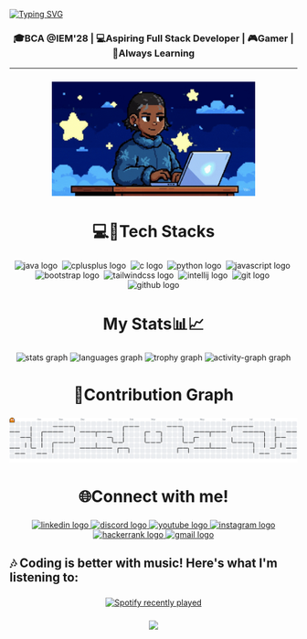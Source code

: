 [![Typing SVG](https://readme-typing-svg.demolab.com?font=Michroma&size=26&pause=1000&color=F7F7F7&width=435&lines=Hey+%F0%9F%91%8B%F0%9F%8F%BB!+I+am+Asad+Hussain)](https://git.io/typing-svg)

###

<h3 align="center">🎓BCA @IEM'28 | 💻Aspiring Full Stack Developer  | 🎮Gamer | 🎯Always Learning</h3>
<hr>

###

<div align="center">
  <img height="200" src="./Assests/boy2.gif"  />
</div>

###

<h1 align="center">💻🚀Tech Stacks</h1>

###

<div align="center">
  <img src="https://cdn.jsdelivr.net/gh/devicons/devicon/icons/java/java-original.svg" height="40" alt="java logo"  />
  <img width="0" />
  <img src="https://img.shields.io/badge/C++-00599C?logo=cplusplus&logoColor=white&style=for-the-badge" height="40" alt="cplusplus logo"  />
  <img width="0" />
  <img src="https://img.shields.io/badge/C-A8B9CC?logo=c&logoColor=black&style=for-the-badge" height="40" alt="c logo"  />
  <img width="0" />
  <img src="https://img.shields.io/badge/Python-3776AB?logo=python&logoColor=white&style=for-the-badge" height="40" alt="python logo"  />
  <img width="0" />
  <img src="https://img.shields.io/badge/JavaScript-F7DF1E?logo=javascript&logoColor=black&style=for-the-badge" height="40" alt="javascript logo"  />
  <img width="0" />
  <img src="https://img.shields.io/badge/Bootstrap-7952B3?logo=bootstrap&logoColor=white&style=for-the-badge" height="40" alt="bootstrap logo"  />
  <img width="0" />
  <img src="https://img.shields.io/badge/Tailwind CSS-06B6D4?logo=tailwindcss&logoColor=black&style=for-the-badge" height="40" alt="tailwindcss logo"  />
  <img width="0" />
  <img src="https://img.shields.io/badge/IntelliJ IDEA-000000?logo=intellijidea&logoColor=white&style=for-the-badge" height="40" alt="intellij logo"  />
  <img width="0" />
  <img src="https://img.shields.io/badge/Git-F05032?logo=git&logoColor=white&style=for-the-badge" height="40" alt="git logo"  />
  <img width="0" />
  <img src="https://img.shields.io/badge/GitHub-181717?logo=github&logoColor=white&style=for-the-badge" height="40" alt="github logo"  />
</div>

###

<h1 align="center">My Stats📊📈</h1>

###

<div align="center">
  <img src="https://github-readme-stats.vercel.app/api?username=Asad-bot07&hide_title=false&hide_rank=true&show_icons=true&include_all_commits=true&count_private=true&disable_animations=false&theme=gotham&locale=en&hide_border=true&order=1" height="150" alt="stats graph"  />
  <img src="https://github-readme-stats.vercel.app/api/top-langs?username=Asad-bot07&locale=en&hide_title=true&layout=compact&card_width=320&langs_count=12&theme=gotham&hide_border=true&order=2" height="150" alt="languages graph"  />
  <img src="https://github-profile-trophy.vercel.app?username=Asad-bot07&theme=dark_lover&column=4&row=1&margin-w=8&margin-h=6&no-bg=true&no-frame=false&order=4" height="150" alt="trophy graph"  />
  <img src="https://github-readme-activity-graph.vercel.app/graph?username=Asad-bot07&radius=16&theme=tokyo-night&area=true&order=5&hide_border=true&hide_title=false" height="300" alt="activity-graph graph"  />
</div>

###

<h1 align="center">🌱Contribution Graph</h1>

###

<picture>
  <source media="(prefers-color-scheme: dark)" srcset="https://raw.githubusercontent.com/Asad-bot07/Asad-bot07/output/pacman-contribution-graph-dark.svg">
  <source media="(prefers-color-scheme: light)" srcset="https://raw.githubusercontent.com/Asad-bot07/Asad-bot07/output/pacman-contribution-graph.svg">
  <img alt="pacman contribution graph" src="https://raw.githubusercontent.com/Asad-bot07/Asad-bot07/output/pacman-contribution-graph.svg">
</picture>

###

<h1 align="center">🌐Connect with me!</h1>

###

<div align="center">
  <a href="https://www.linkedin.com/in/asad-hussain-765502319?utm_source=share&utm_campaign=share_via&utm_content=profile&utm_medium=android_app" target="_blank">
    <img src="https://img.shields.io/static/v1?message=LinkedIn&logo=linkedin&label=&color=0077B5&logoColor=white&labelColor=&style=for-the-badge" height="38" alt="linkedin logo"  />
  </a>
  <a href="https://discord.com/users/1298710342586597378" target="_blank">
    <img src="https://img.shields.io/static/v1?message=Discord&logo=discord&label=&color=7289DA&logoColor=white&labelColor=&style=for-the-badge" height="38" alt="discord logo"  />
  </a>
  <a href="https://youtube.com/@asad__hussainn07?si=UCBdB0K_OI8HbgZn" target="_blank">
    <img src="https://img.shields.io/static/v1?message=Youtube&logo=youtube&label=&color=FF0000&logoColor=white&labelColor=&style=for-the-badge" height="38" alt="youtube logo"  />
  </a>
  <a href="https://www.instagram.com/asad__hussainn/" target="_blank">
    <img src="https://img.shields.io/static/v1?message=Instagram&logo=instagram&label=&color=E4405F&logoColor=white&labelColor=&style=for-the-badge" height="38" alt="instagram logo"  />
  </a>
  <a href="https://www.hackerrank.com/profile/asadhussain2408" target="_blank">
    <img src="https://img.shields.io/static/v1?message=HackerRank&logo=hackerrank&label=&color=2EC866&logoColor=white&labelColor=&style=for-the-badge" height="38" alt="hackerrank logo"  />
  </a>
  <a href="asadhussain2408@gmail.com" target="_blank">
    <img src="https://img.shields.io/static/v1?message=Gmail&logo=gmail&label=&color=D14836&logoColor=white&labelColor=&style=for-the-badge" height="38" alt="gmail logo"  />
  </a>
</div>

###

<h2 align="left">🎶 Coding is better with music! Here's what I'm listening to:</h2>

###

<div align="center">
  <a href="https://open.spotify.com/user/q8i1ifr87jwtik9rq6v7e541l">
    <img src="https://spotify-recently-played-readme.vercel.app/api?user=q8i1ifr87jwtik9rq6v7e541l&count=5&unique=true" alt="Spotify recently played"  />
  </a>
</div>

###

<div align="center">
  <img src="https://profile-counter.glitch.me/Asad-bot07/count.svg?"  />
</div>

###
